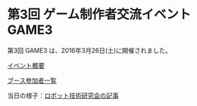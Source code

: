 # 第3回 ゲーム制作者交流イベント GAME3

第3回 GAME3 は、2016年3月26日(土)に開催されました。

[イベント概要](http://seesaawiki.jp/gamecreatercon-game3/d/%c2%e8%bb%b0%b2%f3%20GAME%5e3)

[ブース参加者一覧](http://seesaawiki.jp/gamecreatercon-game3/d/%a5%d6%a1%bc%a5%b9%bb%b2%b2%c3%bc%d4%b0%ec%cd%f7%28%c2%e8%bb%b0%b2%f3%29)

当日の様子：[ロボット技術研究会の記事](http://titech-ssr.blog.jp/archives/1054880255.html)

